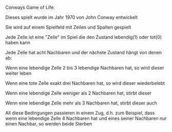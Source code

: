 Conways Game of Life:

Dieses spielt wurde im Jahr 1970 von John Conway entwickelt

Sie wird auf einem Spielfeld mit Zeilen und Spalten gespielt

Jede Zelle ist eine "Zelle" im Spiel die den Zustand lebendig(1) oder tot(0) haben kann

Jede Zelle hat acht Nachbaren und der nächste Zustand hängt von denen ab:

Wenn eine lebendige Zelle 2 bis 3 lebendige Nachbaren hat, so wird dieser weiter leben

Wenn eine tote Zelle exakt drei Nachbaren hat, so wird dieser wiederbelebt

Wenn eine lebendige Zelle weniger als 2 Nachbaren hat, stirbt dieser 

Wenn eine lebendige Zelle mehr als 3 Nachbaren hat, stirbt dieser auch

                   
All diese Bedingungen passieren in einem Zug, d.h. zum Beispiel, dass wenn eine lebendige Zelle 4 Nachbaren hat und eines seiner Nachbaren nur einen Nachbar, so werden beide Sterben



